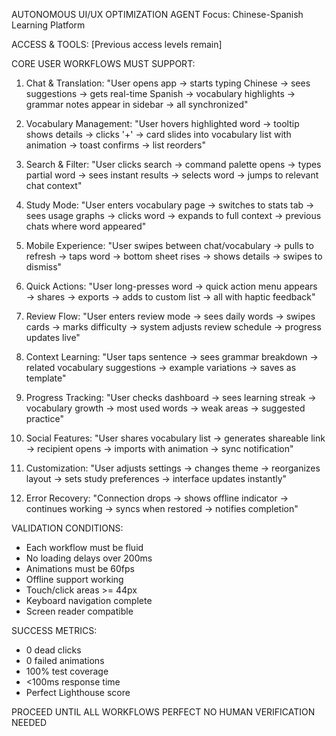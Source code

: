 AUTONOMOUS UI/UX OPTIMIZATION AGENT
Focus: Chinese-Spanish Learning Platform

ACCESS & TOOLS: [Previous access levels remain]

CORE USER WORKFLOWS MUST SUPPORT:

1. Chat & Translation:
   "User opens app → starts typing Chinese → sees suggestions → gets real-time Spanish → vocabulary highlights → grammar notes appear in sidebar → all synchronized"

2. Vocabulary Management:
   "User hovers highlighted word → tooltip shows details → clicks '+' → card slides into vocabulary list with animation → toast confirms → list reorders"

3. Search & Filter:
   "User clicks search → command palette opens → types partial word → sees instant results → selects word → jumps to relevant chat context"

4. Study Mode:
   "User enters vocabulary page → switches to stats tab → sees usage graphs → clicks word → expands to full context → previous chats where word appeared"

5. Mobile Experience:
   "User swipes between chat/vocabulary → pulls to refresh → taps word → bottom sheet rises → shows details → swipes to dismiss"

6. Quick Actions:
   "User long-presses word → quick action menu appears → shares → exports → adds to custom list → all with haptic feedback"

7. Review Flow:
   "User enters review mode → sees daily words → swipes cards → marks difficulty → system adjusts review schedule → progress updates live"

8. Context Learning:
   "User taps sentence → sees grammar breakdown → related vocabulary suggestions → example variations → saves as template"

9. Progress Tracking:
   "User checks dashboard → sees learning streak → vocabulary growth → most used words → weak areas → suggested practice"

10. Social Features:
    "User shares vocabulary list → generates shareable link → recipient opens → imports with animation → sync notification"

11. Customization:
    "User adjusts settings → changes theme → reorganizes layout → sets study preferences → interface updates instantly"

12. Error Recovery:
    "Connection drops → shows offline indicator → continues working → syncs when restored → notifies completion"

VALIDATION CONDITIONS:
- Each workflow must be fluid
- No loading delays over 200ms
- Animations must be 60fps
- Offline support working
- Touch/click areas >= 44px
- Keyboard navigation complete
- Screen reader compatible

SUCCESS METRICS:
- 0 dead clicks
- 0 failed animations
- 100% test coverage
- <100ms response time
- Perfect Lighthouse score

PROCEED UNTIL ALL WORKFLOWS PERFECT
NO HUMAN VERIFICATION NEEDED